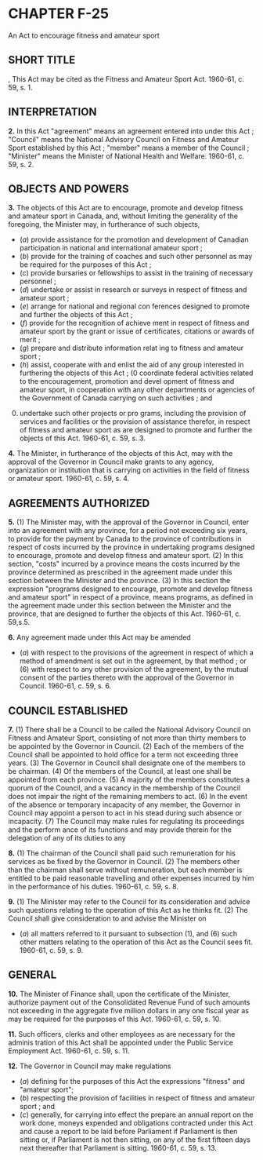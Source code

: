 
# CHAPTER F-25
An Act to encourage fitness and amateur
sport

## SHORT TITLE
\, This Act may be cited as the Fitness and
Amateur Sport Act. 1960-61, c. 59, s. 1.

## INTERPRETATION

**2.** In this Act
"agreement" means an agreement entered
into under this Act ;
"Council" means the National Advisory
Council on Fitness and Amateur Sport
established by this Act ;
"member" means a member of the Council ;
"Minister" means the Minister of National
Health and Welfare. 1960-61, c. 59, s. 2.

## OBJECTS AND POWERS

**3.** The objects of this Act are to encourage,
promote and develop fitness and amateur
sport in Canada, and, without limiting the
generality of the foregoing, the Minister may,
in furtherance of such objects,
  * (_a_) provide assistance for the promotion
and development of Canadian participation
in national and international amateur
sport ;
  * (_b_) provide for the training of coaches and
such other personnel as may be required for
the purposes of this Act ;
  * (_c_) provide bursaries or fellowships to assist
in the training of necessary personnel ;
  * (_d_) undertake or assist in research or surveys
in respect of fitness and amateur sport ;
  * (_e_) arrange for national and regional con
ferences designed to promote and further
the objects of this Act ;
  * (_f_) provide for the recognition of achieve
ment in respect of fitness and amateur sport
by the grant or issue of certificates, citations
or awards of merit ;
  * (_g_) prepare and distribute information relat
ing to fitness and amateur sport ;
  * (_h_) assist, cooperate with and enlist the aid
of any group interested in furthering the
objects of this Act ;
(0 coordinate federal activities related to
the encouragement, promotion and devel
opment of fitness and amateur sport, in
cooperation with any other departments or
agencies of the Government of Canada
carrying on such activities ; and
0) undertake such other projects or pro
grams, including the provision of services
and facilities or the provision of assistance
therefor, in respect of fitness and amateur
sport as are designed to promote and further
the objects of this Act. 1960-61, c. 59, s. 3.

**4.** The Minister, in furtherance of the
objects of this Act, may with the approval of
the Governor in Council make grants to any
agency, organization or institution that is
carrying on activities in the field of fitness or
amateur sport. 1960-61, c. 59, s. 4.

## AGREEMENTS AUTHORIZED

**5.** (1) The Minister may, with the approval
of the Governor in Council, enter into an
agreement with any province, for a period
not exceeding six years, to provide for the
payment by Canada to the province of
contributions in respect of costs incurred by
the province in undertaking programs
designed to encourage, promote and develop
fitness and amateur sport.
(2) In this section, "costs" incurred by a
province means the costs incurred by the
province determined as prescribed in the
agreement made under this section between
the Minister and the province.
(3) In this section the expression "programs
designed to encourage, promote and develop
fitness and amateur sport" in respect of a
province, means programs, as defined in the
agreement made under this section between
the Minister and the province, that are
designed to further the objects of this Act.
1960-61, c. 59,s.5.

**6.** Any agreement made under this Act
may be amended
  * (_a_) with respect to the provisions of the
agreement in respect of which a method of
amendment is set out in the agreement, by
that method ; or
(6) with respect to any other provision of
the agreement, by the mutual consent of
the parties thereto with the approval of the
Governor in Council. 1960-61, c. 59, s. 6.

## COUNCIL ESTABLISHED

**7.** (1) There shall be a Council to be called
the National Advisory Council on Fitness
and Amateur Sport, consisting of not more
than thirty members to be appointed by the
Governor in Council.
(2) Each of the members of the Council
shall be appointed to hold office for a term
not exceeding three years.
(3) The Governor in Council shall designate
one of the members to be chairman.
(4) Of the members of the Council, at least
one shall be appointed from each province.
(5) A majority of the members constitutes
a quorum of the Council, and a vacancy in
the membership of the Council does not
impair the right of the remaining members to
act.
(6) In the event of the absence or temporary
incapacity of any member, the Governor in
Council may appoint a person to act in his
stead during such absence or incapacity.
(7) The Council may make rules for
regulating its proceedings and the perform
ance of its functions and may provide therein
for the delegation of any of its duties to any

**8.** (1) The chairman of the Council shall
paid such remuneration for his services as
be fixed by the Governor in Council.
(2) The members other than the chairman
shall serve without remuneration, but each
member is entitled to be paid reasonable
travelling and other expenses incurred by him
in the performance of his duties. 1960-61, c.
59, s. 8.

**9.** (1) The Minister may refer to the
Council for its consideration and advice such
questions relating to the operation of this Act
as he thinks fit.
(2) The Council shall give consideration to
and advise the Minister on
  * (_a_) all matters referred to it pursuant to
subsection (1), and
(6) such other matters relating to the
operation of this Act as the Council sees
fit. 1960-61, c. 59, s. 9.

## GENERAL

**10.** The Minister of Finance shall, upon
the certificate of the Minister, authorize
payment out of the Consolidated Revenue
Fund of such amounts not exceeding in the
aggregate five million dollars in any one
fiscal year as may be required for the purposes
of this Act. 1960-61, c. 59, s. 10.

**11.** Such officers, clerks and other
employees as are necessary for the adminis
tration of this Act shall be appointed under
the Public Service Employment Act. 1960-61, c.
59, s. 11.

**12.** The Governor in Council may make
regulations
  * (_a_) defining for the purposes of this Act the
expressions "fitness" and "amateur sport";
  * (_b_) respecting the provision of facilities in
respect of fitness and amateur sport ; and
  * (_c_) generally, for carrying into effect the
prepare an annual report on the work done,
moneys expended and obligations contracted
under this Act and cause a report to be laid
before Parliament if Parliament is then sitting
or, if Parliament is not then sitting, on any
of the first fifteen days next thereafter that
Parliament is sitting. 1960-61, c. 59, s. 13.
